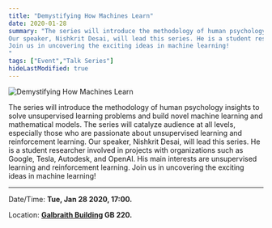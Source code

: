 ```yaml
---
title: "Demystifying How Machines Learn"
date: 2020-01-28
summary: "The series will introduce the methodology of human psychology insights to solve unsupervised learning problems and build novel machine learning and mathematical models. The series will catalyze audience at all levels, especially those who are passionate about unsupervised learning and reinforcement learning.
Our speaker, Nishkrit Desai, will lead this series. He is a student researcher involved in projects with organizations such as Google, Tesla, Autodesk, and OpenAI. His main interests are unsupervised learning and reinforcement learning.
Join us in uncovering the exciting ideas in machine learning!
"
tags: ["Event","Talk Series"]
hideLastModified: true
---
```


![Demystifying How Machines Learn](https://drive.google.com/u/0/uc?id=1ofK_dJz-UH8rNe70xPTZFPkl2u6xubpa)

The series will introduce the methodology of human psychology insights to solve unsupervised learning problems and build novel machine learning and mathematical models. The series will catalyze audience at all levels, especially those who are passionate about unsupervised learning and reinforcement learning.
Our speaker, Nishkrit Desai, will lead this series. He is a student researcher involved in projects with organizations such as Google, Tesla, Autodesk, and OpenAI. His main interests are unsupervised learning and reinforcement learning.
Join us in uncovering the exciting ideas in machine learning!

---
Date/Time: **Tue, Jan 28 2020, 17:00.**

Location: **[Galbraith Building](http://map.utoronto.ca/utsg/building/070) GB 220.**

